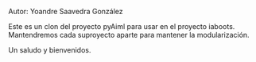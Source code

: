 
Autor: Yoandre Saavedra González

Este es un clon del proyecto pyAiml para usar en el proyecto iaboots. Mantendremos cada suproyecto aparte para mantener la modularización.

Un saludo y bienvenidos.
